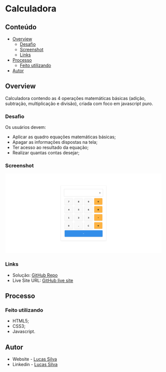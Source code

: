 # Calculadora

## Conteúdo

- [Overview](#overview)
  - [Desafio](#desafio)
  - [Screenshot](#screenshot)
  - [Links](#links)
- [Processo](#processo)
  - [Feito utilizando](#feito-utilizando)
- [Autor](#autor)

## Overview

Calculadora contendo as 4 operações matemáticas básicas (adição, subtração, multiplicação e divisão), criada com foco em javascript puro.

### Desafio

Os usuários devem:

- Aplicar as quadro equações matemáticas básicas;
- Apagar as informações dispostas na tela;
- Ter acesso ao resultado da equação;
- Realizar quantas contas desejar;


### Screenshot

![](./Resources/Images/Calculadora-screenshot.png)

### Links

- Solução: [GitHub Repo](https://github.com/lucasfs022/Calculadora)
- Live Site URL: [GitHub live site](https://lucasfs022.github.io/Calculadora/)

## Processo

### Feito utilizando

- HTML5; 
- CSS3;
- Javascript.

## Autor

- Website - [Lucas Silva](https://www.lfsdev.com.br)
- Linkedin - [Lucas Silva](https://www.linkedin.com/in/lucas-silva-658980161)